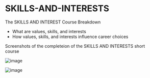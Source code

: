 # SKILLS-AND-INTERESTS

The SKILLS AND INTEREST Course Breakdown
* What are values, skills, and interests
* How values, skills, and interests influence career choices

Screenshots of the completeion of the SKILLS AND INTERESTS short course

![image](https://github.com/user-attachments/assets/bcbc025a-5691-41ce-901a-cc51b0d91c06)

![image](https://github.com/user-attachments/assets/6662dbae-95ab-4b29-9ef3-3f81ffa03a8e)


